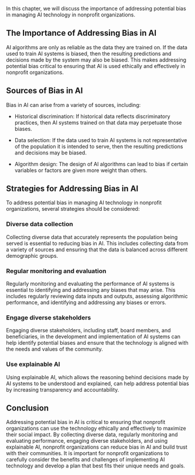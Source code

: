 
In this chapter, we will discuss the importance of addressing potential bias in managing AI technology in nonprofit organizations.

The Importance of Addressing Bias in AI
---------------------------------------

AI algorithms are only as reliable as the data they are trained on. If the data used to train AI systems is biased, then the resulting predictions and decisions made by the system may also be biased. This makes addressing potential bias critical to ensuring that AI is used ethically and effectively in nonprofit organizations.

Sources of Bias in AI
---------------------

Bias in AI can arise from a variety of sources, including:

* Historical discrimination: If historical data reflects discriminatory practices, then AI systems trained on that data may perpetuate those biases.

* Data selection: If the data used to train AI systems is not representative of the population it is intended to serve, then the resulting predictions and decisions may be biased.

* Algorithm design: The design of AI algorithms can lead to bias if certain variables or factors are given more weight than others.

Strategies for Addressing Bias in AI
------------------------------------

To address potential bias in managing AI technology in nonprofit organizations, several strategies should be considered:

### Diverse data collection

Collecting diverse data that accurately represents the population being served is essential to reducing bias in AI. This includes collecting data from a variety of sources and ensuring that the data is balanced across different demographic groups.

### Regular monitoring and evaluation

Regularly monitoring and evaluating the performance of AI systems is essential to identifying and addressing any biases that may arise. This includes regularly reviewing data inputs and outputs, assessing algorithmic performance, and identifying and addressing any biases or errors.

### Engage diverse stakeholders

Engaging diverse stakeholders, including staff, board members, and beneficiaries, in the development and implementation of AI systems can help identify potential biases and ensure that the technology is aligned with the needs and values of the community.

### Use explainable AI

Using explainable AI, which allows the reasoning behind decisions made by AI systems to be understood and explained, can help address potential bias by increasing transparency and accountability.

Conclusion
----------

Addressing potential bias in AI is critical to ensuring that nonprofit organizations can use the technology ethically and effectively to maximize their social impact. By collecting diverse data, regularly monitoring and evaluating performance, engaging diverse stakeholders, and using explainable AI, nonprofit organizations can reduce bias in AI and build trust with their communities. It is important for nonprofit organizations to carefully consider the benefits and challenges of implementing AI technology and develop a plan that best fits their unique needs and goals.
